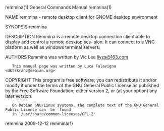 remmina(1)                              General Commands Manual                             remmina(1)

NAME
       remmina - remote desktop client for GNOME desktop environment

SYNOPSIS
       remmina

DESCRIPTION
       Remmina is a remote desktop connection client able to display and control a remote desktop ses‐
       sion. It can connect to a VNC platform as well as windows terminal servers.

AUTHORS
       Remmina was written by Vic Lee <llyzs@163.com>

       This manual page was written by Luca Falavigna <dktrkranz@debian.org>

COPYRIGHT
       This program is free software; you can redistribute it and/or modify it under the terms of  the
       GNU  General  Public License as published by the Free Software Foundation; either version 2, or
       (at your option) any later version.

       On Debian GNU/Linux systems, the complete text of the GNU General Public License can  be  found
       in `/usr/share/common-licenses/GPL-2'

remmina                                       2009-12-12                                    remmina(1)
